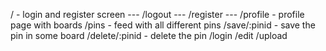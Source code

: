/ - login and register screen ---
/logout ---
/register ---
/profile - profile page with boards
/pins - feed with all different pins
/save/:pinid - save the pin in some board
/delete/:pinid - delete the pin 
/login
/edit
/upload